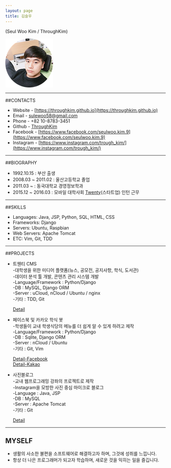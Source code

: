 ```yaml
---
layout: page
title: 김슬우
---
```

(Seul Woo Kim / ThroughKim)

![profile](/images/profile_image.png)

---
##CONTACTS

* Website - [https://throughkim.github.io](https://throughkim.github.io)
* Email - [sulewoo58@gmail.com](mailto:sulewoo58@gmail.com)
* Phone - +82 10-8783-3451
* Github - [ThroughKim](https://github.com/ThroughKim)
* Facebook - [https://www.facebook.com/seulwoo.kim.9](https://www.facebook.com/seulwoo.kim.9)
* Instagram - [https://www.instagram.com/trough_kim/](https://www.instagram.com/trough_kim/)

---

##BIOGRAPHY

* 1992.10.15 : 부산 출생
* 2008.03 ~ 2011.02  : 울산고등학교 졸업
* 2011.03 ~  : 동국대학교 경영정보학과
* 2015.12 ~ 2016.03  : 모바일 대학사회 [Twenty](https://www.facebook.com/withtwenty/)(스타트업) 인턴 근무

---
##SKILLS

* Languages: Java, JSP, Python, SQL, HTML, CSS
* Frameworks: Django
* Servers: Ubuntu, Raspbian
* Web Servers: Apache Tomcat
* ETC: Vim, Git, TDD

---
##PROJECTS

* 트웬티 CMS   
    -대학생을 위한 미디어 플랫폼(뉴스, 공모전, 공지사항, 학식, 도서관)  
	-데이터 분석 툴 개발, 콘텐츠 관리 시스템 개발  
    -Language/Framework : Python/Django  
    -DB : MySQL, Django ORM  
    -Server : uCloud, nCloud / Ubuntu / nginx  
    -기타 : TDD, Git
    
    [Detail](https://throughkim.github.io/2016/10/18/twentycms.html)

* 페이스북 및 카카오 학식 봇  
	-학생들이 교내 학생식당의 메뉴를 더 쉽게 알 수 있게 하려고 제작  
	-Language/Framework : Python/Django  
    -DB : Sqlite, Django ORM  
    -Server : nCloud / Ubuntu  
    -기타 : Git, Vim
    
    [Detail-Facebook](https://throughkim.github.io/2016/10/18/facebook-haksikbot-pf.html)  
    [Detail-Kakao](https://throughkim.github.io/2016/10/18/kakao-haksik-pf.html)  

* 사진블로그  
    -교내 웹프로그래밍 강좌의 프로젝트로 제작  
    -Instagram을 모방한 사진 중심 마이크로 블로그  
    -Language : Java, JSP  
    -DB : MySQL  
    -Server : Apache Tomcat  
    -기타 : Git  
    
    [Detail](https://throughkim.github.io/2016/10/18/photoblog-pf.html)

---
## MYSELF

* 생활의 사소한 불편을 소프트웨어로 해결하고자 하며, 그것에 성취를 느낍니다.
* 항상 더 나은 프로그래머가 되고자 학습하며, 새로운 것을 익히는 일을 즐깁니다.
